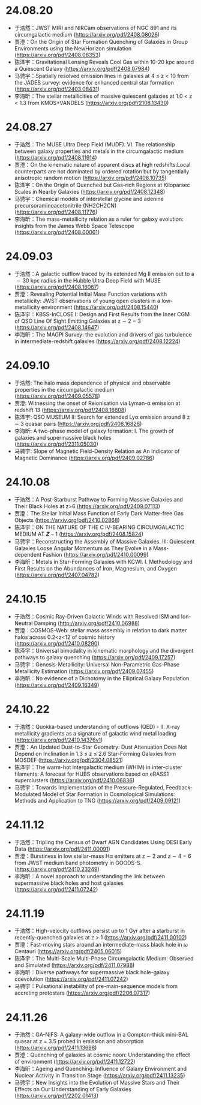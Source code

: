 # 24.08.20

- 于浩然：JWST MIRI and NIRCam observations of NGC 891 and its circumgalactic medium (https://arxiv.org/pdf/2408.08026)
- 贾澄：On the Origin of Star Formation Quenching of Galaxies in Group Environments using the NewHorizon simulation (https://arxiv.org/pdf/2408.08353)
- 陈泽宇：Gravitational Lensing Reveals Cool Gas within 10-20 kpc around a Quiescent Galaxy (https://arxiv.org/pdf/2408.07984)
- 马骋宇：Spatially resolved emission lines in galaxies at 4 ≤ z < 10 from the JADES survey: evidence for enhanced central star formation (https://arxiv.org/pdf/2403.08431)
- 李海昕：The stellar metallicities of massive quiescent galaxies at 1.0 < z < 1.3 from KMOS+VANDELS (https://arxiv.org/pdf/2108.13430)

# 24.08.27

- 于浩然：The MUSE Ultra Deep Field (MUDF). VI. The relationship between galaxy properties and metals in the circumgalactic medium (https://arxiv.org/pdf/2408.11914)
- 贾澄：On the kinematic nature of apparent discs at high redshifts:Local counterparts are not dominated by ordered rotation but by tangentially anisotropic random motion (https://arxiv.org/pdf/2408.10735)
- 陈泽宇：On the Origin of Quenched but Gas-rich Regions at Kiloparsec Scales in Nearby Galaxies (https://arxiv.org/pdf/2408.12348)
- 马骋宇：Chemical models of interstellar glycine and adenine precursoraminoacetonitrile (NH2CH2CN) (https://arxiv.org/pdf/2408.11776)
- 李海昕：The mass-metallicity relation as a ruler for galaxy evolution: insights from the James Webb Space Telescope (https://arxiv.org/pdf/2408.00061)

# 24.09.03

- 于浩然：A galactic outflow traced by its extended Mg II emission out to a $\sim30$ kpc radius in the Hubble Ultra Deep Field with MUSE (https://arxiv.org/pdf/2408.16067)
- 贾澄：Revealing Potential Initial Mass Function variations with metallicity: JWST observations of young open clusters in a low-metallicity environment (https://arxiv.org/pdf/2408.15440)
- 陈泽宇：KBSS-InCLOSE I: Design and First Results from the Inner CGM of QSO Line Of Sight Emitting Galaxies at z ∼ 2 − 3 (https://arxiv.org/pdf/2408.14647)
- 李海昕：The MAGPI Survey: the evolution and drivers of gas turbulence in intermediate-redshift galaxies (https://arxiv.org/pdf/2408.12224)

# 24.09.10

- 于浩然: The halo mass dependence of physical and observable properties in the circumgalactic medium (https://arxiv.org/pdf/2409.05578)
- 贾澄: Witnessing the onset of Reionisation via Lyman-α emission at redshift 13 (https://arxiv.org/pdf/2408.16608)
- 陈泽宇: QSO MUSEUM II: Search for extended Lyα emission around 8 z ∼ 3 quasar pairs (https://arxiv.org/pdf/2408.16826)
- 李海昕: A two-phase model of galaxy formation: I. The growth of galaxies and supermassive black holes (https://arxiv.org/pdf/2311.05030)
- 马骋宇: Slope of Magnetic Field-Density Relation as An Indicator of Magnetic Dominance (https://arxiv.org/pdf/2409.02786)

# 24.10.08

- 于浩然：A Post-Starburst Pathway to Forming Massive Galaxies and Their Black Holes at z>6 (https://arxiv.org/pdf/2409.07113)
- 贾澄：The Stellar Initial Mass Function of Early Dark Matter-free Gas Objects (https://arxiv.org/pdf/2410.02868)
- 陈泽宇：ON THE NATURE OF THE C IV-BEARING CIRCUMGALACTIC MEDIUM AT 𝒁 ∼ 1 (https://arxiv.org/pdf/2408.15824)
- 马骋宇：Reconstructing the Assembly of Massive Galaxies. III: Quiescent Galaxies Loose Angular Momentum as They Evolve in a Mass-dependent Fashion (https://arxiv.org/pdf/2410.00099)
- 李海昕：Metals in Star-Forming Galaxies with KCWI. I. Methodology and First Results on the Abundances of Iron, Magnesium, and Oxygen (https://arxiv.org/pdf/2407.04782)

# 24.10.15

- 于浩然：Cosmic Ray-Driven Galactic Winds with Resolved ISM and Ion-Neutral Damping (http://arxiv.org/pdf/2410.06988)
- 贾澄：COSMOS-Web: stellar mass assembly in relation to dark matter halos across 0.2\<z\<12 of cosmic history (https://arxiv.org/pdf/2410.08290)
- 陈泽宇：Universal bimodality in kinematic morphology and the divergent pathways to galaxy quenching (https://arxiv.org/pdf/2409.17257)
- 马骋宇：Genesis-Metallicity: Universal Non-Parametric Gas-Phase Metallicity Estimation (https://arxiv.org/pdf/2409.07455)
- 李海昕：No evidence of a Dichotomy in the Elliptical Galaxy Population (https://arxiv.org/pdf/2409.16349)

# 24.10.22
- 于浩然：Quokka-based understanding of outflows (QED) - II. X-ray metallicity gradients as a signature of galactic wind metal loading (https://arxiv.org/pdf/2410.14376v1)
- 贾澄：An Updated Dust-to-Star Geometry: Dust Attenuation Does Not Depend on Inclination in 1.3 ≤ z ≤ 2.6 Star-Forming Galaxies from MOSDEF (https://arxiv.org/pdf/2304.08521)
- 陈泽宇：The warm-hot intergalactic medium (WHIM) in inter-cluster filaments: A forecast for HUBS observations based on eRASS1 superclusters (https://arxiv.org/pdf/2410.06836)
- 马骋宇：Towards Implementation of the Pressure-Regulated, Feedback-Modulated Model of Star Formation in Cosmological Simulations: Methods and Application to TNG (https://arxiv.org/pdf/2409.09121)

# 24.11.12
- 于浩然：Tripling the Census of Dwarf AGN Candidates Using DESI Early Data (https://arxiv.org/pdf/2411.00091)
- 贾澄：Burstiness in low stellar-mass Hα emitters at z ∼ 2 and z ∼ 4 − 6 from JWST medium band photometry in GOODS-S.(https://arxiv.org/pdf/2410.23249)
- 李海昕：A novel approach to understanding the link between supermassive black holes and host galaxies (https://arxiv.org/pdf/2411.07242)

# 24.11.19
- 于浩然：High-velocity outflows persist up to 1 Gyr after a starburst in recently-quenched galaxies at z > 1 (https://arxiv.org/pdf/2411.00102)
- 贾澄：Fast-moving stars around an intermediate-mass black hole in ω Centauri (https://arxiv.org/pdf/2405.06015)
- 陈泽宇：The Multi-Scale Multi-Phase Circumgalactic Medium: Observed and Simulated (https://arxiv.org/pdf/2411.07988)
- 李海昕：Diverse pathways for supermassive black hole-galaxy coevolution (https://arxiv.org/pdf/2411.07242)
- 马骋宇：Pulsational instability of pre-main-sequence models from accreting protostars (https://arxiv.org/pdf/2206.07317)

# 24.11.26
- 于浩然：GA-NIFS: A galaxy-wide outflow in a Compton-thick mini-BAL quasar at z = 3.5 probed in emission and absorption (https://arxiv.org/pdf/2411.13698)
- 贾澄：Quenching of galaxies at cosmic noon: Understanding the effect of environment (https://arxiv.org/pdf/2411.12722)
- 李海昕：Ageing and Quenching: Influence of Galaxy Environment and Nuclear Activity in Transition Stage (https://arxiv.org/pdf/2411.13235)
- 马骋宇：New Insights into the Evolution of Massive Stars and Their Effects on Our Understanding of Early Galaxies (https://arxiv.org/pdf/2202.01413)
